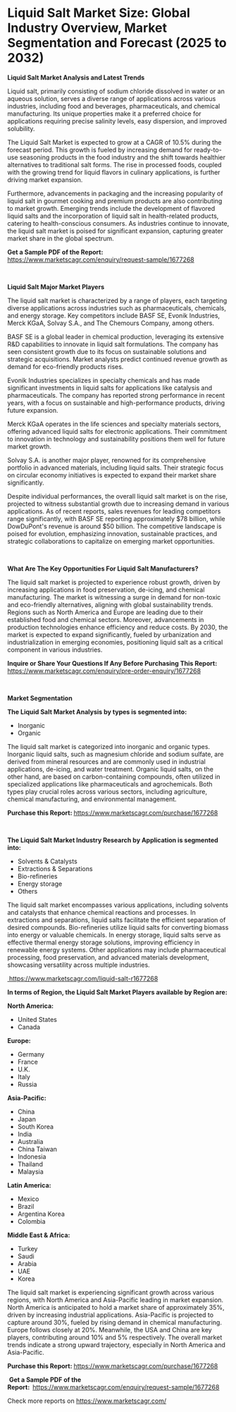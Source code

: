 <p><h1>Liquid Salt Market Size: Global Industry Overview, Market Segmentation and Forecast (2025 to 2032)</h1></p><p><strong>Liquid Salt Market Analysis and Latest Trends</strong></p>
<p><p>Liquid salt, primarily consisting of sodium chloride dissolved in water or an aqueous solution, serves a diverse range of applications across various industries, including food and beverages, pharmaceuticals, and chemical manufacturing. Its unique properties make it a preferred choice for applications requiring precise salinity levels, easy dispersion, and improved solubility.</p><p>The Liquid Salt Market is expected to grow at a CAGR of 10.5% during the forecast period. This growth is fueled by increasing demand for ready-to-use seasoning products in the food industry and the shift towards healthier alternatives to traditional salt forms. The rise in processed foods, coupled with the growing trend for liquid flavors in culinary applications, is further driving market expansion.</p><p>Furthermore, advancements in packaging and the increasing popularity of liquid salt in gourmet cooking and premium products are also contributing to market growth. Emerging trends include the development of flavored liquid salts and the incorporation of liquid salt in health-related products, catering to health-conscious consumers. As industries continue to innovate, the liquid salt market is poised for significant expansion, capturing greater market share in the global spectrum.</p></p>
<p><strong>Get a Sample PDF of the Report:&nbsp;</strong> <a href="https://www.marketscagr.com/enquiry/request-sample/1677268?utm_campaign=1848&utm_medium=2&utm_source=Github&utm_content=ia&utm_term=31012025&utm_id=liquid-salt">https://www.marketscagr.com/enquiry/request-sample/1677268</a></p>
<p>&nbsp;</p>
<p><strong>Liquid Salt Major Market Players</strong></p>
<p><p>The liquid salt market is characterized by a range of players, each targeting diverse applications across industries such as pharmaceuticals, chemicals, and energy storage. Key competitors include BASF SE, Evonik Industries, Merck KGaA, Solvay S.A., and The Chemours Company, among others.</p><p>BASF SE is a global leader in chemical production, leveraging its extensive R&D capabilities to innovate in liquid salt formulations. The company has seen consistent growth due to its focus on sustainable solutions and strategic acquisitions. Market analysts predict continued revenue growth as demand for eco-friendly products rises.</p><p>Evonik Industries specializes in specialty chemicals and has made significant investments in liquid salts for applications like catalysis and pharmaceuticals. The company has reported strong performance in recent years, with a focus on sustainable and high-performance products, driving future expansion.</p><p>Merck KGaA operates in the life sciences and specialty materials sectors, offering advanced liquid salts for electronic applications. Their commitment to innovation in technology and sustainability positions them well for future market growth.</p><p>Solvay S.A. is another major player, renowned for its comprehensive portfolio in advanced materials, including liquid salts. Their strategic focus on circular economy initiatives is expected to expand their market share significantly.</p><p>Despite individual performances, the overall liquid salt market is on the rise, projected to witness substantial growth due to increasing demand in various applications. As of recent reports, sales revenues for leading competitors range significantly, with BASF SE reporting approximately $78 billion, while DowDuPont's revenue is around $50 billion. The competitive landscape is poised for evolution, emphasizing innovation, sustainable practices, and strategic collaborations to capitalize on emerging market opportunities.</p></p>
<p>&nbsp;</p>
<p><strong>What Are The Key Opportunities For Liquid Salt Manufacturers?</strong></p>
<p><p>The liquid salt market is projected to experience robust growth, driven by increasing applications in food preservation, de-icing, and chemical manufacturing. The market is witnessing a surge in demand for non-toxic and eco-friendly alternatives, aligning with global sustainability trends. Regions such as North America and Europe are leading due to their established food and chemical sectors. Moreover, advancements in production technologies enhance efficiency and reduce costs. By 2030, the market is expected to expand significantly, fueled by urbanization and industrialization in emerging economies, positioning liquid salt as a critical component in various industries.</p></p>
<p><strong>Inquire or Share Your Questions If Any Before Purchasing This Report:</strong> <a href="https://www.marketscagr.com/enquiry/pre-order-enquiry/1677268?utm_campaign=1848&utm_medium=2&utm_source=Github&utm_content=ia&utm_term=31012025&utm_id=liquid-salt">https://www.marketscagr.com/enquiry/pre-order-enquiry/1677268</a></p>
<p>&nbsp;</p>
<p><strong>Market Segmentation</strong></p>
<p><strong>The Liquid Salt Market Analysis by types is segmented into:</strong></p>
<p><ul><li>Inorganic</li><li>Organic</li></ul></p>
<p><p>The liquid salt market is categorized into inorganic and organic types. Inorganic liquid salts, such as magnesium chloride and sodium sulfate, are derived from mineral resources and are commonly used in industrial applications, de-icing, and water treatment. Organic liquid salts, on the other hand, are based on carbon-containing compounds, often utilized in specialized applications like pharmaceuticals and agrochemicals. Both types play crucial roles across various sectors, including agriculture, chemical manufacturing, and environmental management.</p></p>
<p><strong>Purchase this Report:&nbsp;</strong><a href="https://www.marketscagr.com/purchase/1677268?utm_campaign=1848&utm_medium=2&utm_source=Github&utm_content=ia&utm_term=31012025&utm_id=liquid-salt">https://www.marketscagr.com/purchase/1677268</a></p>
<p>&nbsp;</p>
<p><strong>The Liquid Salt Market Industry Research by Application is segmented into:</strong></p>
<p><ul><li>Solvents & Catalysts</li><li>Extractions & Separations</li><li>Bio-refineries</li><li>Energy storage</li><li>Others</li></ul></p>
<p><p>The liquid salt market encompasses various applications, including solvents and catalysts that enhance chemical reactions and processes. In extractions and separations, liquid salts facilitate the efficient separation of desired compounds. Bio-refineries utilize liquid salts for converting biomass into energy or valuable chemicals. In energy storage, liquid salts serve as effective thermal energy storage solutions, improving efficiency in renewable energy systems. Other applications may include pharmaceutical processing, food preservation, and advanced materials development, showcasing versatility across multiple industries.</p></p>
<p><a href="https://www.marketscagr.com/liquid-salt-r1677268?utm_campaign=1848&utm_medium=2&utm_source=Github&utm_content=ia&utm_term=31012025&utm_id=liquid-salt">&nbsp;https://www.marketscagr.com/liquid-salt-r1677268</a></p>
<p><strong>In terms of Region, the Liquid Salt Market Players available by Region are:</strong></p>
<p>
    <p> <strong> North America: </strong>
        <ul>
            <li>United States</li>
            <li>Canada</li>
        </ul>
        </p> 
    <p> <strong> Europe: </strong>
        <ul>
            <li>Germany</li>
            <li>France</li>
            <li>U.K.</li>
            <li>Italy</li>
            <li>Russia</li>
        </ul>
        </p> 
    <p> <strong> Asia-Pacific: </strong>
        <ul>
            <li>China</li>
            <li>Japan</li>
            <li>South Korea</li>
            <li>India</li>
            <li>Australia</li>
            <li>China Taiwan</li>
            <li>Indonesia</li>
            <li>Thailand</li>
            <li>Malaysia</li>
        </ul>
        </p> 
    <p> <strong> Latin America: </strong>
        <ul>
            <li>Mexico</li>
            <li>Brazil</li>
            <li>Argentina Korea</li>
            <li>Colombia</li>
        </ul>
        </p> 
    <p> <strong> Middle East & Africa: </strong>
        <ul>
            <li>Turkey</li>
            <li>Saudi</li>
            <li>Arabia</li>
            <li>UAE</li>
            <li>Korea</li>
        </ul>
    </p>
    </p>
<p><p>The liquid salt market is experiencing significant growth across various regions, with North America and Asia-Pacific leading in market expansion. North America is anticipated to hold a market share of approximately 35%, driven by increasing industrial applications. Asia-Pacific is projected to capture around 30%, fueled by rising demand in chemical manufacturing. Europe follows closely at 20%. Meanwhile, the USA and China are key players, contributing around 10% and 5% respectively. The overall market trends indicate a strong upward trajectory, especially in North America and Asia-Pacific.</p></p>
<p><strong>Purchase this Report: </strong><a href="https://www.marketscagr.com/purchase/1677268?utm_campaign=1848&utm_medium=2&utm_source=Github&utm_content=ia&utm_term=31012025&utm_id=liquid-salt">https://www.marketscagr.com/purchase/1677268</a></p>
<p>&nbsp;<strong>Get a Sample PDF of the Report:&nbsp;&nbsp;</strong><a href="https://www.marketscagr.com/enquiry/request-sample/1677268?utm_campaign=1848&utm_medium=2&utm_source=Github&utm_content=ia&utm_term=31012025&utm_id=liquid-salt">https://www.marketscagr.com/enquiry/request-sample/1677268</a></p>
<p><strong></strong></p>
<p>Check more reports on <a href="https://www.marketscagr.com/?utm_campaign=1848&utm_medium=2&utm_source=Github&utm_content=ia&utm_term=31012025&utm_id=liquid-salt">https://www.marketscagr.com/</a></p>
